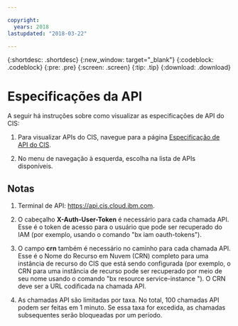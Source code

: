 ```yaml
---

copyright:
  years: 2018
lastupdated: "2018-03-22"

---
```


{:shortdesc: .shortdesc}
{:new_window: target="_blank"}
{:codeblock: .codeblock}
{:pre: .pre}
{:screen: .screen}
{:tip: .tip}
{:download: .download}

# Especificações da API

A seguir há instruções sobre como visualizar as especificações de API do CIS: 

1. Para visualizar APIs do CIS, navegue para a página [Especificação de API do CIS](https://console.bluemix.net/apidocs/2640-cloud-internet-services). 

2. No menu de navegação à esquerda, escolha na lista de APIs disponíveis.


## Notas

1. Terminal de API: https://api.cis.cloud.ibm.com.

2. O cabeçalho **X-Auth-User-Token** é necessário para cada chamada API. Esse é o token de acesso para o usuário que pode ser recuperado do IAM (por exemplo, usando o comando "bx iam oauth-tokens").

3. O campo **crn** também é necessário no caminho para cada chamada API. Esse é o Nome do Recurso em Nuvem (CRN) completo para uma instância de recurso do CIS que está sendo configurada (por exemplo, o CRN para uma instância de recurso pode ser recuperado por meio de seu nome usando o comando "bx resource service-instance <instance-name>"). O CRN deve ser a URL codificada na chamada API.

4. As chamadas API são limitadas por taxa. No total, 100 chamadas API podem ser feitas em 1 minuto. Se essa taxa for excedida, as chamadas subsequentes serão bloqueadas por um período.

